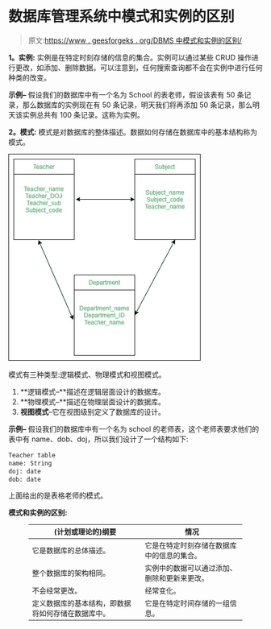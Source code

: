 # 数据库管理系统中模式和实例的区别

> 原文:[https://www . geesforgeks . org/DBMS 中模式和实例的区别/](https://www.geeksforgeeks.org/difference-between-schema-and-instance-in-dbms/)

**1。实例:**
实例是在特定时刻存储的信息的集合。实例可以通过某些 CRUD 操作进行更改，如添加、删除数据。可以注意到，任何搜索查询都不会在实例中进行任何种类的改变。

**示例–**
假设我们的数据库中有一个名为 School 的表老师，假设该表有 50 条记录，那么数据库的实例现在有 50 条记录，明天我们将再添加 50 条记录，那么明天该实例总共有 100 条记录。这称为实例。

**2。模式:**
模式是对数据库的整体描述。数据如何存储在数据库中的基本结构称为模式。

![](img/4d7cfeda2fe881e1469d95efccfbbc9f.png)

模式有三种类型:逻辑模式、物理模式和视图模式。

1.  **逻辑模式–**描述在逻辑层面设计的数据库。
2.  **物理模式–**描述在物理层面设计的数据库。
3.  **视图模式**–它在视图级别定义了数据库的设计。

**示例–**
假设我们的数据库中有一个名为 school 的老师表，这个老师表要求他们的表中有 name、dob、doj，所以我们设计了一个结构如下:

```
Teacher table
name: String
doj: date
dob: date 
```

上面给出的是表格老师的模式。

**模式和实例的区别:**

<figure class="table">

| (计划或理论的)纲要 | 情况 |
| --- | --- |
| 它是数据库的总体描述。 | 它是在特定时刻存储在数据库中的信息的集合。 |
| 整个数据库的架构相同。 | 实例中的数据可以通过添加、删除和更新来更改。 |
| 不会经常更改。 | 经常变化。 |
| 定义数据库的基本结构，即数据将如何存储在数据库中。 | 它是在特定时间存储的一组信息。 |

</figure>